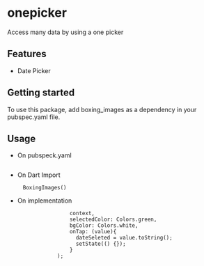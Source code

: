 # onepicker

Access many data by using a one picker

## Features

- Date Picker


## Getting started

To use this package, add boxing_images as a dependency in your pubspec.yaml file.

## Usage

- On pubspeck.yaml

``` onepicker: ^1.0.0
```

- On Dart Import

```import 'package:onepicker/onepicker.dart';
     BoxingImages()
```

- On implementation

```  OnePicker().date(
                    context,
                    selectedColor: Colors.green,
                    bgColor: Colors.white,
                    onTap: (value){
                      dateSeleted = value.toString();
                      setState(() {});
                    }
                );
```